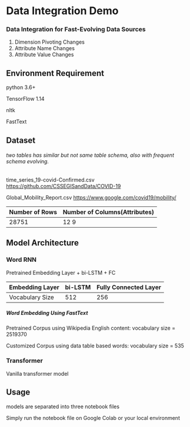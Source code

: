 # Data Integration Demo 

### Data Integration for Fast-Evolving Data Sources 

1. Dimension Pivoting Changes
2. Attribute Name Changes
3. Attribute Value Changes

## Environment Requirement

python 3.6+

TensorFlow 1.14

nltk

FastText



## Dataset

###### two tables has similar but not same table schema, also with frequent schema evolving.



time_series_19-covid-Confirmed.csv  https://github.com/CSSEGISandData/COVID-19

Global_Mobility_Report.csv  https://www.google.com/covid19/mobility/



| Number of Rows | Number of Columns(Attributes)                                |
| -------------- | ------------------------------------------------------------ |
| 28751          | 12                                                                                                                         9 |





## Model Architecture

### Word RNN

Pretrained Embedding Layer + bi-LSTM + FC

| Embedding Layer | bi-LSTM | Fully Connected Layer |
| --------------- | ------- | --------------------- |
| Vocabulary Size | 512     | 256                   |



##### Word Embedding Using FastText

Pretrained Corpus using Wikipedia English content: vocabulary size = 2519370

Customized Corpus using data table based words:   vocabulary size = 535

### Transformer
Vanilla transformer model

## Usage



models are separated into three notebook files 

Simply run the notebook file on Google Colab or your local environment











 



